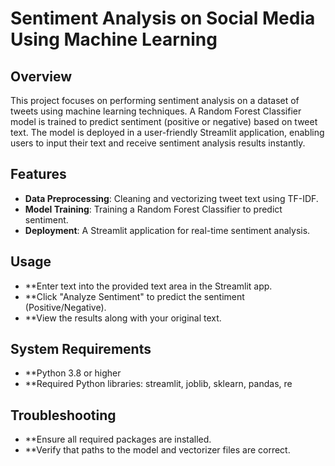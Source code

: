 # Sentiment Analysis on Social Media Using Machine Learning

## Overview
This project focuses on performing sentiment analysis on a dataset of tweets using machine learning techniques. A Random Forest Classifier model is trained to predict sentiment (positive or negative) based on tweet text. The model is deployed in a user-friendly Streamlit application, enabling users to input their text and receive sentiment analysis results instantly.

## Features
- **Data Preprocessing**: Cleaning and vectorizing tweet text using TF-IDF.
- **Model Training**: Training a Random Forest Classifier to predict sentiment.
- **Deployment**: A Streamlit application for real-time sentiment analysis.
  
## Usage
- **Enter text into the provided text area in the Streamlit app.
- **Click "Analyze Sentiment" to predict the sentiment (Positive/Negative).
- **View the results along with your original text.

## System Requirements
- **Python 3.8 or higher
- **Required Python libraries: streamlit, joblib, sklearn, pandas, re

## Troubleshooting
- **Ensure all required packages are installed.
- **Verify that paths to the model and vectorizer files are correct.
